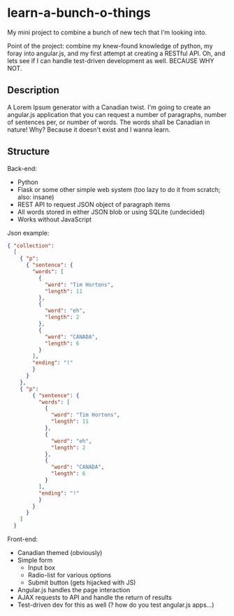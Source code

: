 learn-a-bunch-o-things
======================

My mini project to combine a bunch of new tech that I'm looking into.

Point of the project: combine my knew-found knowledge of python, my foray into angular.js, and my first attempt at
creating a RESTful API. Oh, and lets see if I can handle test-driven development as well. BECAUSE WHY NOT.

Description
-----------

A Lorem Ipsum generator with a Canadian twist. I'm going to create an angular.js application that you can request a 
number of paragraphs, number of sentences per, or number of words. The words shall be Canadian in nature! Why?
Because it doesn't exist and I wanna learn.

Structure
---------

Back-end:
* Python
* Flask or some other simple web system (too lazy to do it from scratch; also: insane)
* REST API to request JSON object of paragraph items
* All words stored in either JSON blob or using SQLite (undecided)
* Works without JavaScript

Json example:
```json
{ "collection": 
  [
    { "p": 
      { "sentence": {
        "words": [
          { 
            "word": "Tim Hortons",
            "length": 11
          },
          { 
            "word": "eh",
            "length": 2
          },
          { 
            "word": "CANADA",
            "length": 6
          }
        ],
        "ending": "!"
        }
      }
    },
    { "p": 
        { "sentence": {
          "words": [
            { 
              "word": "Tim Hortons",
              "length": 11
            },
            { 
              "word": "eh",
              "length": 2
            },
            { 
              "word": "CANADA",
              "length": 6
            }
          ],
          "ending": "!"
          }
        }
      }
    ]
  }
```

Front-end:
* Canadian themed (obviously)
* Simple form
  * Input box
  * Radio-list for various options
  * Submit button (gets hijacked with JS)
* Angular.js handles the page interaction
* AJAX requests to API and handle the return of results
* Test-driven dev for this as well (? how do you test angular.js apps...)
